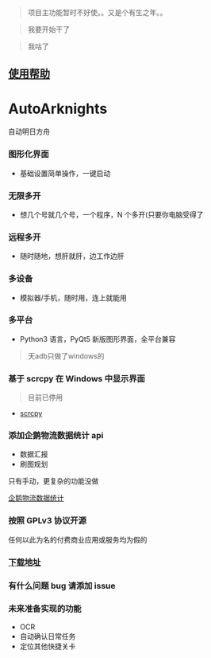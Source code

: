> 项目主功能暂时不好使。。又是个有生之年。。

> 我要开始干了

> 我咕了

## **[使用帮助](https://github.com/Moran-Studio/AutoArknights/wiki)**

# AutoArknights

自动明日方舟

### 图形化界面

- 基础设置简单操作，一键启动

### 无限多开

- 想几个号就几个号，一个程序，N 个多开(只要你电脑受得了

### 远程多开

- 随时随地，想肝就肝，边工作边肝

### 多设备

- 模拟器/手机，随时用，连上就能用

### 多平台

- Python3 语言，PyQt5 新版图形界面，全平台兼容

>天adb只做了windows的

### 基于 scrcpy 在 Windows 中显示界面

> 目前已停用

- [scrcpy](https://github.com/Genymobile/scrcpy)

### 添加企鹅物流数据统计 api

- 数据汇报
- 刷图规划

只有手动，更复杂的功能没做

[企鹅物流数据统计](https://penguin-stats.cn)

### 按照 GPLv3 协议开源

任何以此为名的付费商业应用或服务均为假的

### [下载地址](https://github.com/Moran-Studio/AutoArknights/releases)

### 有什么问题 bug 请添加 issue

### 未来准备实现的功能

- OCR
- 自动确认日常任务
- 定位其他快捷关卡
